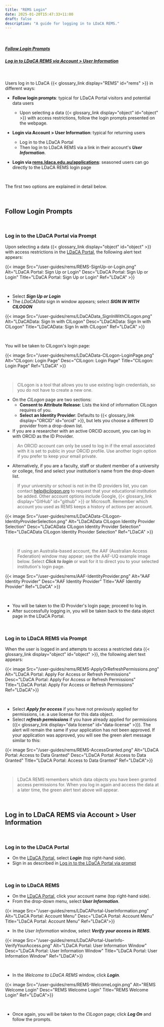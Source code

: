 ```yaml
---
title: "REMS Login"
date: 2025-01-20T15:47:33+11:00
draft: false
description: "A guide for logging in to LDaCA REMS."
---
```


<br>

##### [Follow Login Prompts](#follow-login-prompts)

##### [Log in to LDaCA REMS via Account > User Information](#log-in-to-ldaca-rems-via-account--user-information)

<br>

Users log in to LDaCA {{< glossary_link display="REMS" id="rems" >}} in different ways:

- **Follow login prompts**: typical for LDaCA Portal visitors and potential data users

  - Upon selecting a data {{< glossary_link display="object" id="object" >}} with access restrictions, follow the login prompts presented on the webpage.

- **Login via Account > User Information**: typical for returning users

  - Log in to the LDaCA Portal
  - Then log in to LDaCA REMS via a link in their account's **_User Information_**.

- **Login via [rems.ldaca.edu.au/applications](https://rems.ldaca.edu.au/applications)**: seasoned users can go directly to the LDaCA REMS login page

<br>

The first two options are explained in detail below.

<br>

## Follow Login Prompts

<br>

### Log in to the LDaCA Portal via Prompt

Upon selecting a data {{< glossary_link display="object" id="object" >}} with access restrictions in the [LDaCA Portal](https://data.ldaca.edu.au), the following alert text appears:

{{< image Src="/user-guides/rems/REMS-SignUp-or-Login.png" Alt="LDaCA Portal: Sign Up or Login" Desc="LDaCA Portal: Sign Up or Login" Title="LDaCA Portal: Sign Up or Login" Ref="LDaCA" >}}

<br>

- Select **_Sign Up or Login_**
- The _LDaCAData_ sign in window appears; select **_SIGN IN WITH CILOGON_**

{{< image Src="/user-guides/rems/LDaCAData_SignInWithCILogon.png" Alt="LDaCAData: Sign In with CILogon" Desc="LDaCAData: Sign In with CILogon" Title="LDaCAData: Sign In with CILogon" Ref="LDaCA" >}}

<br>

You will be taken to CILogon's login page:

{{< image Src="/user-guides/rems/LDaCAData-CILogon-LoginPage.png" Alt="CILogon: Login Page" Desc="CILogon: Login Page" Title="CILogon: Login Page" Ref="LDaCA" >}}

<br>

> CILogon is a tool that allows you to use existing login credentials, so you do not have to create a new one.

- On the _CILogon_ page are two sections:
  - **Consent to Attribute Release**: Lists the kind of information CILogon requires of you.
  - **Select an Identity Provider**: Defaults to {{< glossary_link display="ORCID" id="orcid" >}}, but lets you choose a different ID provider from a drop-down list.
- If you are a researcher with an active ORCID account, you can log in with ORCID as the ID Provider.

> An ORCID account can only be used to log in if the email associated with it is set to public in your ORCID profile. Use another login option if you prefer to keep your email private.

- Alternatively, if you are a faculty, staff or student member of a university or college, find and select your institution's name from the drop-down list.

> If your university or school is not in the ID providers list, you can contact help@cilogon.org to request that your educational institution be added. Other account options include Google, {{< glossary_link display="GitHub" id="github" >}} or Microsoft. Remember which account you used as REMS keeps a history of actions per account.

{{< image Src="/user-guides/rems/LDaCAData-CILogon-IdentityProviderSelection.png" Alt="LDaCAData CILogon Identity Provider Selection" Desc="LDaCAData CILogon Identity Provider Selection" Title="LDaCAData CILogon Identity Provider Selection" Ref="LDaCA" >}}

<br>

> If using an Australia-based account, the AAF (Australian Access Federation) window may appear; see the AAF-UQ example image below. Select **_Click to login_** or wait for it to direct you to your selected institution's login page.

{{< image Src="/user-guides/rems/AAF-IdentityProvider.png" Alt="AAF Identity Provider" Desc="AAF Identity Provider" Title="AAF Identity Provider" Ref="LDaCA" >}}

<br>

- You will be taken to the ID Provider's login page; proceed to log in.
- After successfully logging in, you will be taken back to the data object page in the LDaCA Portal.

<br>

### Log in to LDaCA REMS via Prompt

When the user is logged in and attempts to access a restricted data {{< glossary_link display="object" id="object" >}}, the following alert text appears:

{{< image Src="/user-guides/rems/REMS-ApplyOrRefreshPermissions.png" Alt="LDaCA Portal: Apply For Access or Refresh Permissions" Desc="LDaCA Portal: Apply For Access or Refresh Permissions" Title="LDaCA Portal: Apply For Access or Refresh Permissions" Ref="LDaCA">}}

<br>

- Select **_Apply for access_** if you have not previously applied for permissions, i.e. a use license for this data object.
- Select **_refresh permissions_** if you have already applied for permissions ({{< glossary_link display="data license" id="data-license" >}}). The alert will remain the same if your application has not been approved. If your application was approved, you will see the green alert message similar to this:

{{< image Src="/user-guides/rems/REMS-AccessGranted.png" Alt="LDaCA Portal: Access to Data Granted" Desc="LDaCA Portal: Access to Data Granted" Title="LDaCA Portal: Access to Data Granted" Ref="LDaCA">}}

<br>

> LDaCA REMS remembers which data objects you have been granted access permissions for. When you log in again and access the data at a later time, the green alert text above will appear.

<br>

## Log in to LDaCA REMS via Account > User Information

<br>

### Log in to the LDaCA Portal

- On the [LDaCA Portal](https://data.ldaca.edu.au), select **_Login_** (top right-hand side).
- Sign in as described in [Log in to the LDaCA Portal via prompt](#log-in-to-the-ldaca-portal-via-prompt)

<br>

### Log in to LDaCA REMS

- On the [LDaCA Portal](https://data.ldaca.edu.au), click your account name (top right-hand side).
- From the drop-down menu, select **_User Information_**.

{{< image Src="/user-guides/rems/LDaCAPortal-UserInformation.png" Alt="LDaCA Portal: Account Menu" Desc="LDaCA Portal: Account Menu" Title="LDaCA Portal: Account Menu" Ref="LDaCA">}}
<br>

- In the _User Information_ window, select **_Verify your access in REMS_**.

{{< image Src="/user-guides/rems/LDaCAPortal-UserInfo-VerifyYourAccess.png" Alt="LDaCA Portal: User Information Window" Desc="LDaCA Portal: User Information Window" Title="LDaCA Portal: User Information Window" Ref="LDaCA">}}

<br>

- In the _Welcome to LDaCA REMS_ window, click **_Login_**.

{{< image Src="/user-guides/rems/REMS-WelcomeLogin.png" Alt="REMS Welcome Login" Desc="REMS Welcome Login" Title="REMS Welcome Login" Ref="LDaCA">}}

<br>

- Once again, you will be taken to the _CILogon_ page; click **_Log On_** and follow the prompts.

<br>
